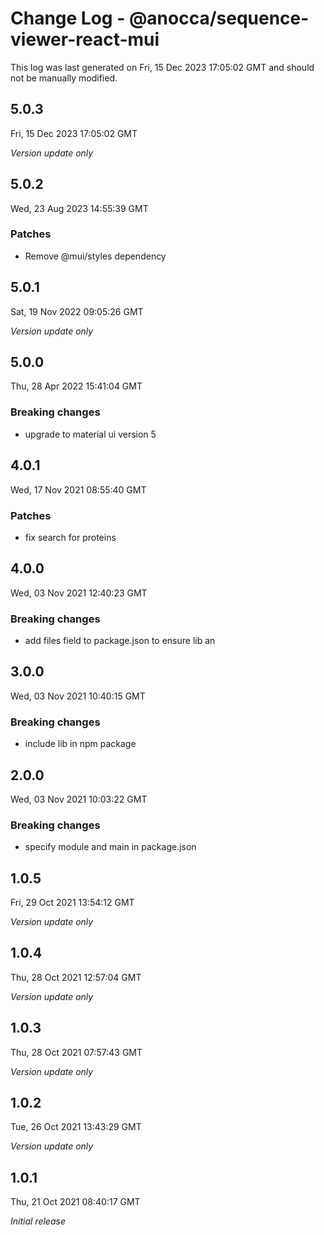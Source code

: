 # Change Log - @anocca/sequence-viewer-react-mui

This log was last generated on Fri, 15 Dec 2023 17:05:02 GMT and should not be manually modified.

## 5.0.3
Fri, 15 Dec 2023 17:05:02 GMT

_Version update only_

## 5.0.2
Wed, 23 Aug 2023 14:55:39 GMT

### Patches

- Remove @mui/styles dependency

## 5.0.1
Sat, 19 Nov 2022 09:05:26 GMT

_Version update only_

## 5.0.0
Thu, 28 Apr 2022 15:41:04 GMT

### Breaking changes

- upgrade to material ui version 5

## 4.0.1
Wed, 17 Nov 2021 08:55:40 GMT

### Patches

- fix search for proteins

## 4.0.0
Wed, 03 Nov 2021 12:40:23 GMT

### Breaking changes

- add files field to package.json to ensure lib an

## 3.0.0
Wed, 03 Nov 2021 10:40:15 GMT

### Breaking changes

- include lib in npm package

## 2.0.0
Wed, 03 Nov 2021 10:03:22 GMT

### Breaking changes

- specify module and main in package.json

## 1.0.5
Fri, 29 Oct 2021 13:54:12 GMT

_Version update only_

## 1.0.4
Thu, 28 Oct 2021 12:57:04 GMT

_Version update only_

## 1.0.3
Thu, 28 Oct 2021 07:57:43 GMT

_Version update only_

## 1.0.2
Tue, 26 Oct 2021 13:43:29 GMT

_Version update only_

## 1.0.1
Thu, 21 Oct 2021 08:40:17 GMT

_Initial release_

